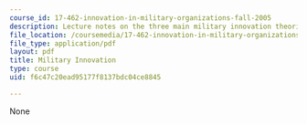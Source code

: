 ```yaml
---
course_id: 17-462-innovation-in-military-organizations-fall-2005
description: Lecture notes on the three main military innovation theories.
file_location: /coursemedia/17-462-innovation-in-military-organizations-fall-2005/f6c47c20ead95177f8137bdc04ce8845_lec2.pdf
file_type: application/pdf
layout: pdf
title: Military Innovation
type: course
uid: f6c47c20ead95177f8137bdc04ce8845

---
```

None